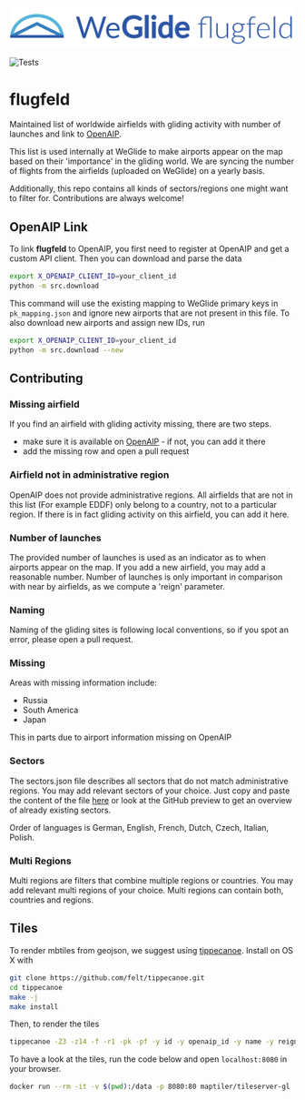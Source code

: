![WeGlide flugfeld](./logo-flugfeld.png)

![Tests](https://github.com/weglide/flugfeld/workflows/Tests/badge.svg)

# flugfeld

Maintained list of worldwide airfields with gliding activity with number of launches and link to [OpenAIP](https://www.openaip.net).

This list is used internally at WeGlide to make airports appear on the map based on their 'importance' in the gliding world.
We are syncing the number of flights from the airfields (uploaded on WeGlide) on a yearly basis.

Additionally, this repo contains all kinds of sectors/regions one might want to filter for. Contributions are always welcome!

## OpenAIP Link

To link **flugfeld** to OpenAIP, you first need to register at OpenAIP and get a custom API client.
Then you can download and parse the data

```bash
export X_OPENAIP_CLIENT_ID=your_client_id
python -m src.download
```

This command will use the existing mapping to WeGlide primary keys in `pk_mapping.json` and ignore new airports that are not present in this file.
To also download new airports and assign new IDs, run

```bash
export X_OPENAIP_CLIENT_ID=your_client_id
python -m src.download --new
```

## Contributing

### Missing airfield

If you find an airfield with gliding activity missing, there are two steps.

- make sure it is available on [OpenAIP](https://www.openaip.net/) - if not, you can add it there
- add the missing row and open a pull request

### Airfield not in administrative region

OpenAIP does not provide administrative regions. All airfields that are not in this list (For example EDDF) only belong to a country,
not to a particular region. If there is in fact gliding activity on this airfield, you can add it here.

### Number of launches

The provided number of launches is used as an indicator as to when airports appear on the map. If you add a new airfield, you may add a reasonable number.
Number of launches is only important in comparison with near by airfields, as we compute a 'reign' parameter.

### Naming

Naming of the gliding sites is following local conventions, so if you spot an error, please open a pull request.

### Missing

Areas with missing information include:

- Russia
- South America
- Japan

This in parts due to airport information missing on OpenAIP

### Sectors

The sectors.json file describes all sectors that do not match administrative regions. You may add relevant sectors of your choice.
Just copy and paste the content of the file [here](https://geojson.io/) or look at the GitHub preview to get an overview of already existing sectors.

Order of languages is German, English, French, Dutch, Czech, Italian, Polish.

### Multi Regions

Multi regions are filters that combine multiple regions or countries. You may add relevant multi regions of your choice.
Multi regions can contain both, countries and regions.

## Tiles

To render mbtiles from geojson, we suggest using [tippecanoe](https://github.com/felt/tippecanoe). Install on OS X with

```bash
git clone https://github.com/felt/tippecanoe.git
cd tippecanoe
make -j
make install
```

Then, to render the tiles

```bash
tippecanoe -Z3 -z14 -f -r1 -pk -pf -y id -y openaip_id -y name -y reign -y elevation -y runway_rotation -y lng -y lat -J airport_filter.json -o airport.mbtiles airport.geojson
```

To have a look at the tiles, run the code below and open `localhost:8080` in your browser.

```bash
docker run --rm -it -v $(pwd):/data -p 8080:80 maptiler/tileserver-gl
```
